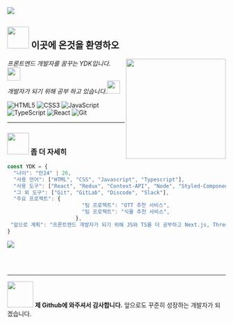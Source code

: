 <img src="https://capsule-render.vercel.app/api?type=slice&color=auto&height=200&section=header&text=YDK&fontSize=90" />

<h2><img src="https://media3.giphy.com/media/JjA581MMGnduWLG9it/giphy.gif" width="50"> 이곳에 온것을 환영하오 </h2>
<img align='right' src="https://media.giphy.com/media/GHnWHEfZMYiL0YZg7I/giphy.gif" width="230">
<p><em> 프론트엔드 개발자를 꿈꾸는 YDK입니다. <img src="https://media.giphy.com/media/ytVMvFv5scLwDhTLal/giphy.gif" width="30"></br>개발자가 되기 위해
공부 하고 있습니다.<img src="https://media.giphy.com/media/WUlplcMpOCEmTGBtBW/giphy.gif" width="30"> 
</em></p>

![HTML5](https://img.shields.io/badge/-HTML5-F05032?style=for-the-badge&logo=html5&logoColor=ffffff)
![CSS3](https://img.shields.io/badge/-CSS3-007ACC?style=for-the-badge&logo=css3)
![JavaScript](https://img.shields.io/badge/-JavaScript-%23F7DF1C?style=for-the-badge&logo=javascript&logoColor=000000&labelColor=%23F7DF1C&color=%23FFCE5A)
![TypeScript](https://img.shields.io/badge/-TypeScript-007ACC?style=for-the-badge&logo=typescript&logoColor=white)
![React](https://img.shields.io/badge/-React-222222?style=for-the-badge&logo=react)
![Git](https://img.shields.io/badge/-Git-F05032?style=for-the-badge&logo=git&logoColor=ffffff)

<!--![Node](https://img.shields.io/badge/-Nodejs-43853d?style=for-the-badge&logo=Node.js&logoColor=white)-->

---

### <img src="https://media.giphy.com/media/Y8OgZHHIxCNy2ElYX1/giphy.gif" width="50"> 좀 더 자세히

```javascript
const YDK = {
  "나이": "만24" | 26,
  "사용 언어": ["HTML", "CSS", "Javascript", "Typescript"],
  "사용 도구": ["React", "Redux", "Context-API", "Node", "Styled-Components", "Tailwind CSS"],
  "그 외 도구": ["Git", "GitLab", "Discode", "Slack"],
  "주요 프로젝트": {
                        "팀 프로젝트": "OTT 추천 서비스",
                        "팀 프로젝트": "식물 추천 서비스",
                      },
 "앞으로 계획": "프론트엔드 개발자가 되기 위해 JS와 TS를 더 공부하고 Next.js, Three.js 등을 공부할 예정"
}
```


<img src="https://github-readme-stats.vercel.app/api/top-langs/?username=ydk1204&layout=compact&hide=jupyter%20notebook">

<br><br>

---

<img src="https://media.giphy.com/media/ibbqE5ZiITkxKmTc2D/giphy.gif" width="60"> <b>제 Github에 와주셔서 감사합니다.</b> 앞으로도 꾸준히 성장하는 개발자가 되겠습니다.

